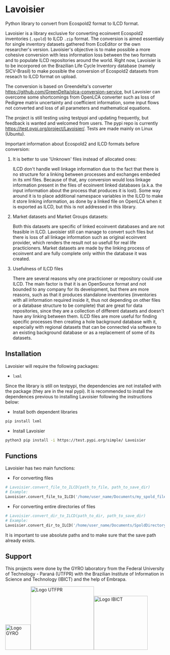 # Lavoisier
Python library to convert from Ecospold2 format to ILCD format.

Lavoisier is a library exclusive for converting ecoinvent Ecospold2 inventories (`.spold`) to ILCD `.zip` format. The conversion is aimed essentialy for single inventory datasets gathered from EcoEditor or the own researcher's version. Lavoisier's objective is to make possible a more cohesive conversion with less information loss between the two formats and to populate ILCD repositories around the world. Right now, Lavoisier is to be incorpored on the Brazilian Life Cycle Inventory database (namely SICV-Brasil) to make possible the conversion of Ecospold2 datasets from reseach to ILCD format on upload.

The conversion is based on Greendelta's converter https://github.com/GreenDelta/olca-conversion-service, but Lavoisier can overcome some shortcomings from OpenLCA converter such as loss of Pedigree matrix uncertainty and coefficient information, some input flows not converted and loss of all parameters and mathematical equations.

The project is still testing using testpypi and updating frequently, but feedback is wanted and welcomed from users. The pypi repo is currently https://test.pypi.org/project/Lavoisier/. Tests are made mainly on Linux (Ubuntu).

Important information about Ecospold2 and ILCD formats before conversion:

1. It is better to use 'Unknown' files instead of allocated ones:

   ILCD don't handle well linkage information due to the fact that there is no structure for a linking between processes and exchanges embeded in its xml files. Because of that, any conversion would loss linkage information present in the files of ecoinvent linked databases (a.k.a. the input information about the process that produces it is lost). Some way around it is to place additional namespace variables in the ILCD to make it store linking information, as done by a linked file on OpenLCA when it is exported as ILCD, but this is not addressed in this library. 

2. Market datasets and Market Groups datasets:

   Both this datasets are specific of linked ecoinvent databases and are not feasible in ILCD. Lavoisier still can manage to convert such files but there is loss of all linkage information such as original ecoinvent provider, which renders the result not so usefull for real life practicioners. Market datasets are made by the linking process of ecoinvent and are fully complete only within the database it was created.

3. Usefulness of ILCD files

   There are several reasons why one practicioner or repository could use ILCD. The main factor is that it is an OpenSource format and not bounded to any company for its development, but there are more reasons, such as that it produces standalone inventories (inventories with all information required inside it, thus not depending on other files or a database structure to be complete) that are great for data repositories, since they are a collection of different datasets and doesn't have any linking between them. ILCD files are more useful for finding specific processes then creating a hole background database with it, especially with regional datasets that can be connected via software to an existing background database or as a replacement of some of its datasets. 

## Installation

Lavoisier will require the following packages:
+ `lxml`
 
Since the library is still on testpypi, the dependencies are not installed with the package (they are in the real pypi). It is recommended to install the dependences previous to installing Lavoisier following the instructions below:

+ Install both dependent libraries
```bash
pip install lxml
```
+ Install Lavoisier
```bash
python3 pip install -i https://test.pypi.org/simple/ Lavoisier
```

## Functions

Lavoisier has two main functions:
+ For converting files
```python
# Lavoisier.convert_file_to_ILCD(path_to_file, path_to_save_dir)
# Example:
Lavoisier.convert_file_to_ILCD('/home/user_name/Documents/my_spold_file.spold', '/home/user_name/Documents/ILCD_save_folder')
```
+ For converting entire directories of files
```python
# Lavoisier.convert_dir_to_ILCD(path_to_dir, path_to_save_dir)
# Example:
Lavoisier.convert_dir_to_ILCD('/home/user_name/Documents/SpoldDirectory', '/home/user_name/Documents/ILCD_save_folder')
```

It is important to use absolute paths and to make sure that the save path already exists.

## Support

This projects were done by the GYRO laboratory from the Federal University of Technology - Paraná (UTFPR) with the Brazilian Institute of Information in Science and Technology (IBICT) and the help of Embrapa.

<img src=https://github.com/JosePauloSavioli/IBICT-converter/blob/master/Logos/logo%20gyro_email%20padr%C3%A3o.png alt="Logo GYRO" width="80" length="200" /><img src=https://github.com/JosePauloSavioli/IBICT-converter/blob/master/Logos/utfpr.png alt="Logo UTFPR" width="200" length="200" /><img src="https://github.com/JosePauloSavioli/IBICT-converter/blob/master/Logos/IBICT.png" alt="Logo IBICT" width="170" length="200" />
